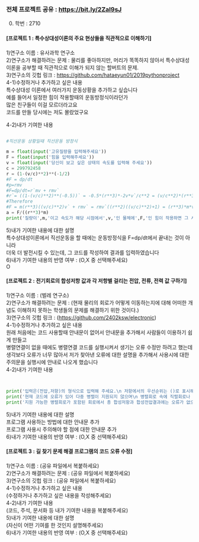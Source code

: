 ### 전체 프로젝트 공유 : https://bit.ly/2ZaI9sJ

0. 학번 : 2710  

#### [프로젝트 1 : 특수상대성이론의 주요 현상들을 직관적으로 이해하기]  
1)연구소 이름 : 유사과학 연구소  
2)연구소가 해결하려는 문제 : 물리를 좋아하지만, 머리가 똑똑하지 않아서 특수상대성이론을 공부할 때 직관적으로 이해가 되지 않는 할버트의 문제.   
3)연구소의 깃헙 링크 : https://github.com/hataeyun01/2019pythonproject  
4-1)수정하거나 추가하고 싶은 내용  
 특수상대성 이론에서 여러가지 운동상황을 추가하고 싶습니다  
 예를 들어서 일정한 힘이 작용할때의 운동방정식이라던가  
 많은 친구들이 이걸 모르더라고요  
 코드를 만들 당시에는 저도 몰랐었구요  
 
4-2)내가 기여한 내용  
```python

#직선운동 상황일때 직선운동 방정식

m = float(input('고유질량을 입력해주세요'))
F = float(input('힘을 입력해주세요'))
v = float(input('당신이 보고 싶은 상태의 속도를 입력해 주세요'))
c = 299792458
r = (1-(v/c)**2)**(-1/2)
#F = dp/dt
#p=rmv
#F=dp/dt=r`mv + rmv`
#r`= ((1-(v/c)**2)**(-0.5))` = -0.5*(r**3)*-2v*v`/c**2 = (v/c**2)*(r**3)*v`
#Therefore
#F = m(r**3)((v/c)**2)v` + rmv` = rmv`((r**2)((v/c)**2)+1) = (r**3)*m*v`
a = F/((r**3)*m)
print('질량이',m,'이고 속도가 해당 시점에서',v,'인 물체에',F,'인 힘이 작용하면 그 시점에서 물체의 가속도는',a,'입니다')
```

5)내가 기여한 내용에 대한 설명  
특수상대성이론에서 직선운동을 할 때에는 운동방정식을 F=dp/dt에서 끝내는 것이 아니라  
더욱 더 발전시킬 수 있는데, 그 코드를 작성하여 결과를 입력하였습니다  
6)내가 기여한 내용의 반영 여부 : (O,X 중 선택해주세요)  
O



#### [프로젝트 2 : 전기회로의 합성저항 값과 각 저항별 걸리는 전압, 전류, 전력 값 구하기]  
1)연구소 이름 : (벌레 연구소)  
2)연구소가 해결하려는 문제 : (현재 물리의 회로가 어떻게 이동하는지에 대해 어떠한 개념도 이해하지 못하는 학생들의 문제를 해결하기 위한 것이다.)  
3)연구소의 깃헙 링크 : (https://github.com/2402ksw/electronic)  
4-1)수정하거나 추가하고 싶은 내용  
원래 처음에는 코드 사용할때 안내문이 없어서 안내문을 추가해서 사람들이 이용하기 쉽게 만들고  
병렬연결이 없을 때에도 병렬연결 코드를 실행시켜서 생기는 오류 수정만 하려고 했는데  
생각보다 오류가 너무 많아서 저가 찾아낸 오류에 대한 설명을 추가해서 사용시에 대한 주의문을 실행시에 안내로 나오게 했습니다  
4-2)내가 기여한 내용  
```python


print('입력은(전압,저항)의 형식으로 입력해 주세요.\n 저항에서의 우선순위는 ()로 표시해 주시고\n 직렬 연결된 저항은 +로, 병렬 연결된 저항은 //로 연결해 주세요\n전압은 한 방향을 기준으로 +와 -로 표시해 주세요')
print('현재 코드에 오류가 있어 다중 병렬이 지원되지 않으며\n 병렬회로 속에 직렬회로나 병렬회로가 들어가 있을경우가 지원되지 않고\n 2개 이상의 직렬회로만 회로에 존재할 때 회로의 두 직렬회로를 괄호로 묶지 말아주시길 바라며') 
print('지원 가능한 병렬회로가 포함된 회로에서 총 합성저항과 합성전압결과에는 오류가 없으나 \n 병렬회로에 걸리는 전압, 병렬회로 속의 각 저항에 흐르는 전류값,\n 병렬회로 속의 각 저항의 줄열 등에서 오류가 관찰되고 있으니 이 점에 유의해주시기 바랍니다. 죄송합니다')

```

5)내가 기여한 내용에 대한 설명  
프로그램 사용하는 방법에 대한 안내문 추가  
프로그램 사용시 주의해야 할 점에 대한 안내문 추가  
6)내가 기여한 내용의 반영 여부 : (O,X 중 선택해주세요)  

#### [프로젝트 3 : 길 찾기 문제 해결 프로그램의 코드 오류 수정]  
1)연구소 이름 : (공유 파일에서 복붙하세요)  
2)연구소가 해결하려는 문제 : (공유 파일에서 복붙하세요)  
3)연구소의 깃헙 링크 : (공유 파일에서 복붙하세요)  
4-1)수정하거나 추가하고 싶은 내용  
(수정하거나 추가하고 싶은 내용을 작성해주세요)  
4-2)내가 기여한 내용  
(코드, 주석, 문서화 등 내가 기여한 내용을 복붙해주세요)  
5)내가 기여한 내용에 대한 설명  
(자신이 어떤 기여를 한 것인지 설명해주세요)  
6)내가 기여한 내용의 반영 여부 : (O,X 중 선택해주세요)  
